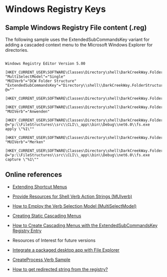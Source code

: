 ﻿# Windows Registry Keys

## Sample Windows Registry File content (.reg)

The following sample uses the ExtendedSubCommandsKey variant for
adding a cascaded context menu to the Microsoft Windows Explorer
for directories.

~~~ WinReg

Windows Registry Editor Version 5.00

[HKEY_CURRENT_USER\SOFTWARE\Classes\Directory\shell\DarkCreekWay.FolderStructures]
"MultiSelectModel"="Single"
"MUIVerb"="DCW Folder Structure"
"ExtendedSubCommandsKey"="Directory\\shell\\DarkCreekWay.FolderStructures"
@=""

[HKEY_CURRENT_USER\SOFTWARE\Classes\Directory\shell\DarkCreekWay.FolderStructures\shell]

[HKEY_CURRENT_USER\SOFTWARE\Classes\Directory\shell\DarkCreekWay.FolderStructures\shell\Apply]
"MUIVerb"="Anwenden"

[HKEY_CURRENT_USER\SOFTWARE\Classes\Directory\shell\DarkCreekWay.FolderStructures\shell\Apply\command]
@="p:\\FileStructures\\src\\CLI\\_app\\bin\\Debug\\net6.0\\fs.exe apply \"%1\""

[HKEY_CURRENT_USER\SOFTWARE\Classes\Directory\shell\DarkCreekWay.FolderStructures\shell\Capture]
"MUIVerb"="Merken"

[HKEY_CURRENT_USER\SOFTWARE\Classes\Directory\shell\DarkCreekWay.FolderStructures\shell\Capture\command]
@="p:\\FileStructures\\src\\CLI\\_app\\bin\\Debug\\net6.0\\fs.exe capture \"%1\""

~~~

## Online references

* [Extending Shortcut Menus](https://docs.microsoft.com/en-us/windows/win32/shell/context)
* [Provide Resources for Shell Verb Action Strings (MUIverb)](https://docs.microsoft.com/en-us/windows/win32/intl/using-registry-string-redirection#provide-resources-for-shell-verb-action-strings)
* [How to Employ the Verb Selection Model (MultiSelectModel)](https://docs.microsoft.com/en-us/windows/win32/shell/how-to-employ-the-verb-selection-model)
* [Creating Static Cascading Menus](https://docs.microsoft.com/en-us/windows/win32/shell/creating-static-cascading-menus)
* [How to Create Cascading Menus with the ExtendedSubCommandsKey Registry Entry](https://docs.microsoft.com/en-us/windows/win32/shell/how-to-create-cascading-menus-with-the-extendedsubcommandskey-registry-entry)


* Resources of Interest for future versions
* [Integrate a packaged desktop app with File Explorer](https://docs.microsoft.com/en-us/windows/apps/desktop/modernize/integrate-packaged-app-with-file-explorer)
* [CreateProcess Verb Sample](https://docs.microsoft.com/en-us/windows/win32/shell/samples-createprocessverb)
* [How to get redirected string from the registry?](https://stackoverflow.com/questions/22273956/how-to-get-redirected-string-from-the-registry)